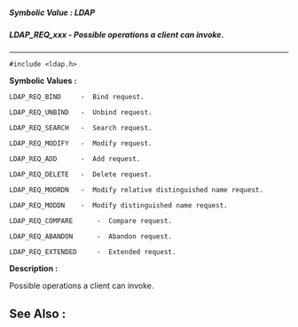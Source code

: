 ##### Symbolic Value : LDAP
##### LDAP_REQ_xxx - Possible operations a client can invoke.
---
```
#include <ldap.h>
```

**Symbolic Values :**

	LDAP_REQ_BIND	  -  Bind request.

	LDAP_REQ_UNBIND	  -  Unbind request.

	LDAP_REQ_SEARCH	  -  Search request.

	LDAP_REQ_MODIFY	  -  Modify request.

	LDAP_REQ_ADD	  -  Add request.

	LDAP_REQ_DELETE	  -  Delete request.

	LDAP_REQ_MODRDN	  -  Modify relative distinguished name request.

	LDAP_REQ_MODDN	  -  Modify distinguished name request.

	LDAP_REQ_COMPARE	  -  Compare request.

	LDAP_REQ_ABANDON	  -  Abandon request.

	LDAP_REQ_EXTENDED	  -  Extended request.


**Description :**

Possible operations a client can invoke.


**See Also :**
---
